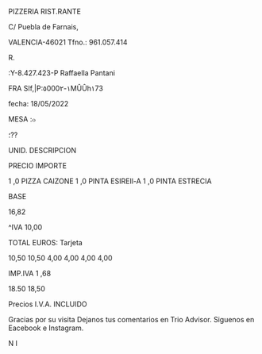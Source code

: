 PIZZERIA RIST.RANTE

C/ Puebla de Farnais,

VALENCIA-46021
Tfno.: 961.057.414

R.

:Υ-8.427.423-Ρ
Raffaella  Pantani

FRA  SIf,|P:٥000١-٢MÛÛh١73

fecha: 18/05/2022

MESA :๐

؛??

UNID. DESCRIPCION

PRECIO IMPORTE

1 ,0 PIZZA CAIZONE
1 ,0 PINTA ESIREIl-A
1 ,0 PINTA ESTRECIA

BASE

16,82

^IVA
10,00

TOTAL EUROS:
Tarjeta

10,50  10,50
4,00  4,00
4,00  4,00

IMP.IVA
1 ,68

18.50
18,50

Precios I.V.A. INCLUIDO

Gracias por su visita
Dejanos tus comentarios en Trio Advisor.
Siguenos en Eacebook e Instagram.

N
I
